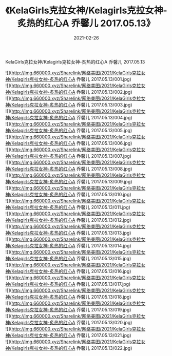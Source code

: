 ﻿---
layout: post
title:  《KelaGirls克拉女神/Kelagirls克拉女神-炙热的红心A 乔馨儿 2017.05.13》
date:   2021-02-26
img: http://img.660000.xyz/Sharelink/网络美图/2021/KelaGirls克拉女神/Kelagirls克拉女神-炙热的红心A 乔馨儿 2017.05.13/000.jpg
categories: [美女, 清纯, 唯美]
---

KelaGirls克拉女神/Kelagirls克拉女神-炙热的红心A 乔馨儿 2017.05.13

 ![](http://img.660000.xyz/Sharelink/网络美图/2021/KelaGirls克拉女神/Kelagirls克拉女神-炙热的红心A 乔馨儿 2017.05.13/001.jpg) <br>![](http://img.660000.xyz/Sharelink/网络美图/2021/KelaGirls克拉女神/Kelagirls克拉女神-炙热的红心A 乔馨儿 2017.05.13/002.jpg) <br>![](http://img.660000.xyz/Sharelink/网络美图/2021/KelaGirls克拉女神/Kelagirls克拉女神-炙热的红心A 乔馨儿 2017.05.13/003.jpg) <br>![](http://img.660000.xyz/Sharelink/网络美图/2021/KelaGirls克拉女神/Kelagirls克拉女神-炙热的红心A 乔馨儿 2017.05.13/004.jpg) <br>![](http://img.660000.xyz/Sharelink/网络美图/2021/KelaGirls克拉女神/Kelagirls克拉女神-炙热的红心A 乔馨儿 2017.05.13/005.jpg) <br>![](http://img.660000.xyz/Sharelink/网络美图/2021/KelaGirls克拉女神/Kelagirls克拉女神-炙热的红心A 乔馨儿 2017.05.13/006.jpg) <br>![](http://img.660000.xyz/Sharelink/网络美图/2021/KelaGirls克拉女神/Kelagirls克拉女神-炙热的红心A 乔馨儿 2017.05.13/007.jpg) <br>![](http://img.660000.xyz/Sharelink/网络美图/2021/KelaGirls克拉女神/Kelagirls克拉女神-炙热的红心A 乔馨儿 2017.05.13/008.jpg) <br>![](http://img.660000.xyz/Sharelink/网络美图/2021/KelaGirls克拉女神/Kelagirls克拉女神-炙热的红心A 乔馨儿 2017.05.13/009.jpg) <br>![](http://img.660000.xyz/Sharelink/网络美图/2021/KelaGirls克拉女神/Kelagirls克拉女神-炙热的红心A 乔馨儿 2017.05.13/010.jpg) <br>![](http://img.660000.xyz/Sharelink/网络美图/2021/KelaGirls克拉女神/Kelagirls克拉女神-炙热的红心A 乔馨儿 2017.05.13/011.jpg) <br>![](http://img.660000.xyz/Sharelink/网络美图/2021/KelaGirls克拉女神/Kelagirls克拉女神-炙热的红心A 乔馨儿 2017.05.13/012.jpg) <br>![](http://img.660000.xyz/Sharelink/网络美图/2021/KelaGirls克拉女神/Kelagirls克拉女神-炙热的红心A 乔馨儿 2017.05.13/013.jpg) <br>![](http://img.660000.xyz/Sharelink/网络美图/2021/KelaGirls克拉女神/Kelagirls克拉女神-炙热的红心A 乔馨儿 2017.05.13/014.jpg) <br>![](http://img.660000.xyz/Sharelink/网络美图/2021/KelaGirls克拉女神/Kelagirls克拉女神-炙热的红心A 乔馨儿 2017.05.13/015.jpg) <br>![](http://img.660000.xyz/Sharelink/网络美图/2021/KelaGirls克拉女神/Kelagirls克拉女神-炙热的红心A 乔馨儿 2017.05.13/016.jpg) <br>![](http://img.660000.xyz/Sharelink/网络美图/2021/KelaGirls克拉女神/Kelagirls克拉女神-炙热的红心A 乔馨儿 2017.05.13/017.jpg) <br>![](http://img.660000.xyz/Sharelink/网络美图/2021/KelaGirls克拉女神/Kelagirls克拉女神-炙热的红心A 乔馨儿 2017.05.13/018.jpg) <br>![](http://img.660000.xyz/Sharelink/网络美图/2021/KelaGirls克拉女神/Kelagirls克拉女神-炙热的红心A 乔馨儿 2017.05.13/019.jpg) <br>![](http://img.660000.xyz/Sharelink/网络美图/2021/KelaGirls克拉女神/Kelagirls克拉女神-炙热的红心A 乔馨儿 2017.05.13/020.jpg) <br>![](http://img.660000.xyz/Sharelink/网络美图/2021/KelaGirls克拉女神/Kelagirls克拉女神-炙热的红心A 乔馨儿 2017.05.13/021.jpg) <br>![](http://img.660000.xyz/Sharelink/网络美图/2021/KelaGirls克拉女神/Kelagirls克拉女神-炙热的红心A 乔馨儿 2017.05.13/022.jpg) <br>